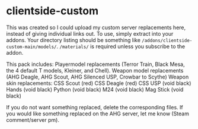 # clientside-custom

This was created so I could upload my custom server replacements here, instead of giving individual links out.
To use, simply extract into your addons. Your directory listing should be something like ```/addons/clientside-custom-main/models/```.
```/materials/``` is required unless you subscribe to the addon.

This pack includes:
Playermodel replacements (Terror Train, Black Mesa, the 4 default T models, Kleiner, and Chell).
Weapon model replacements (AHG Deagle, AHG Scout, AHG Silenced USP, Crowbar to Scythe)
Weapon skin replacements:
CSS Scout (red)
CSS Deagle (red)
CSS USP (void black)
Hands (void black)
Python (void black)
M24 (void black)
Mag Stick (void black)

If you do not want something replaced, delete the corresponding files.
If you would like something replaced on the AHG server, let me know (Steam comment/server pm).
